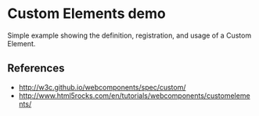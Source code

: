 # Custom Elements demo

Simple example showing the definition, registration, and usage of a Custom Element.

## References

* <http://w3c.github.io/webcomponents/spec/custom/>
* <http://www.html5rocks.com/en/tutorials/webcomponents/customelements/>
